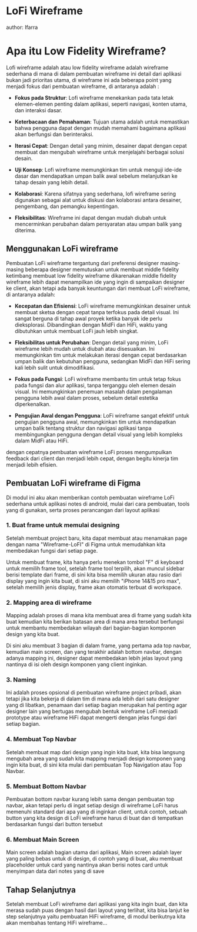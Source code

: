 # LoFi Wireframe
author: Ifarra

# Apa itu Low Fidelity Wireframe?
Lofi wireframe adalah atau low fidelity wireframe adalah wireframe sederhana di mana di dalam pembuatan wireframe ini detail dari aplikasi bukan jadi prioritas utama, di wireframe ini ada beberapa point yang menjadi fokus dari pembuatan wireframe, di antaranya adalah :
-   **Fokus pada Struktur**: Lofi wireframe menekankan pada tata letak elemen-elemen penting dalam aplikasi, seperti navigasi, konten utama, dan interaksi dasar.
    
-   **Keterbacaan dan Pemahaman**: Tujuan utama adalah untuk memastikan bahwa pengguna dapat dengan mudah memahami bagaimana aplikasi akan berfungsi dan berinteraksi.
    
-   **Iterasi Cepat**: Dengan detail yang minim, desainer dapat dengan cepat membuat dan mengubah wireframe untuk menjelajahi berbagai solusi desain.
    
-   **Uji Konsep**: Lofi wireframe memungkinkan tim untuk menguji ide-ide dasar dan mendapatkan umpan balik awal sebelum melanjutkan ke tahap desain yang lebih detail.
    
-   **Kolaborasi**: Karena sifatnya yang sederhana, lofi wireframe sering digunakan sebagai alat untuk diskusi dan kolaborasi antara desainer, pengembang, dan pemangku kepentingan.
    
-   **Fleksibilitas**: Wireframe ini dapat dengan mudah diubah untuk mencerminkan perubahan dalam persyaratan atau umpan balik yang diterima.

## Menggunakan LoFi wireframe
Pembuatan LoFi wireframe tergantung dari preferensi designer masing-masing beberapa designer memutuskan untuk membuat middle fidelity ketimbang membuat low fidelity wireframe dikarenakan middle fidelity wireframe lebih dapat menampilkan ide yang ingin di sampaikan designer ke client, akan tetapi ada banyak keuntungan dari membuat LoFi wireframe, di antaranya adalah:

-   **Kecepatan dan Efisiensi**: LoFi wireframe memungkinkan desainer untuk membuat sketsa dengan cepat tanpa terfokus pada detail visual. Ini sangat berguna di tahap awal proyek ketika banyak ide perlu dieksplorasi. Dibandingkan dengan MidFi dan HiFi, waktu yang dibutuhkan untuk membuat LoFi jauh lebih singkat.
    
-   **Fleksibilitas untuk Perubahan**: Dengan detail yang minim, LoFi wireframe lebih mudah untuk diubah atau disesuaikan. Ini memungkinkan tim untuk melakukan iterasi dengan cepat berdasarkan umpan balik dan kebutuhan pengguna, sedangkan MidFi dan HiFi sering kali lebih sulit untuk dimodifikasi.
    
-   **Fokus pada Fungsi**: LoFi wireframe membantu tim untuk tetap fokus pada fungsi dan alur aplikasi, tanpa terganggu oleh elemen desain visual. Ini memungkinkan penemuan masalah dalam pengalaman pengguna lebih awal dalam proses, sebelum detail estetika diperkenalkan.
    
-   **Pengujian Awal dengan Pengguna**: LoFi wireframe sangat efektif untuk pengujian pengguna awal, memungkinkan tim untuk mendapatkan umpan balik tentang struktur dan navigasi aplikasi tanpa membingungkan pengguna dengan detail visual yang lebih kompleks dalam MidFi atau HiFi.

dengan cepatnya pembuatan wireframe LoFi proses mengumpulkan feedback dari client dan menjadi lebih cepat, dengan begitu kinerja tim menjadi lebih efisien.

## Pembuatan LoFi wireframe di Figma
Di modul ini aku akan memberikan contoh pembuatan wireframe LoFi sederhana untuk aplikasi notes di android, mulai dari cara pembuatan, tools yang di gunakan, serta proses perancangan dari layout aplikasi

### 1. Buat frame untuk memulai designing
Setelah membuat project baru, kita dapat membuat atau menamakan page dengan nama "Wireframe-LoFI" di Figma untuk memudahkan kita membedakan fungsi dari setiap page.

Untuk membuat frame, kita hanya perlu menekan tombol "F" di keyboard untuk memilih frame tool, setelah frame tool terpilih, akan muncul sidebar berisi template dari frame, di sini kita bisa memilih ukuran atau rasio dari display yang ingin kita buat, di sini aku memilih "iPhone 14&15 pro max", setelah memilih jenis display, frame akan otomatis terbuat di workspace.

### 2. Mapping area di wireframe
Mapping adalah proses di mana kita membuat area di frame yang sudah kita buat kemudian kita berikan batasan area di mana area tersebut berfungsi untuk membantu membedakan wilayah dari bagian-bagian komponen design yang kita buat.

Di sini aku membuat 3 bagian di dalam frame, yang pertama ada top navbar, kemudian main screen, dan yang terakhir adalah bottom navbar, dengan adanya mapping ini, designer dapat membedakan lebih jelas layout yang nantinya di isi oleh design komponen yang client inginkan.

### 3. Naming
Ini adalah proses opsional di pembuatan wireframe project pribadi, akan tetapi jika kita bekerja di dalam tim di mana ada lebih dari satu designer yang di libatkan, penamaan dari setiap bagian merupakan hal penting agar designer lain yang bertugas mengubah bentuk wireframe LoFi menjadi prototype atau wireframe HiFi dapat mengerti dengan jelas fungsi dari setiap bagian.

### 4. Membuat Top Navbar
Setelah membuat map dari design yang ingin kita buat, kita bisa langsung mengubah area yang sudah kita mapping menjadi design komponen yang ingin kita buat, di sini kita mulai dari pembuatan Top Navigation atau Top Navbar.

### 5. Membuat Bottom Navbar
Pembuatan bottom navbar kurang lebih sama dengan pembuatan top navbar, akan tetapi perlu di ingat setiap design di wireframe LoFi harus memenuhi standard dari apa yang di inginkan client, untuk contoh, sebuah button yang kita design di LoFi wireframe harus di buat dan di tempatkan berdasarkan fungsi dari button tersebut

### 6. Membuat Main Screen
Main screen adalah bagian utama dari aplikasi, Main screen adalah layer yang paling bebas untuk di design, di contoh yang di buat, aku membuat placeholder untuk card yang nantinya akan berisi notes card untuk menyimpan data dari notes yang di save

## Tahap Selanjutnya
Setelah membuat LoFi wireframe dari aplikasi yang kita ingin buat, dan kita merasa sudah puas dengan hasil dari layout yang terlihat, kita bisa lanjut ke step selanjutnya yaitu pembuatan HiFi wireframe, di modul berikutnya kita akan membahas tentang HiFi wireframe...
